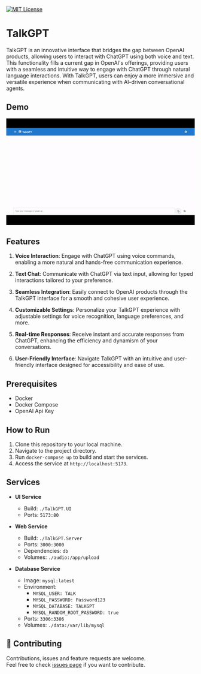 [![MIT License](https://img.shields.io/badge/License-MIT-green.svg)](https://choosealicense.com/licenses/mit/)

# TalkGPT

TalkGPT is an innovative interface that bridges the gap between OpenAI products, allowing users to interact with ChatGPT using both voice and text. This functionality fills a current gap in OpenAI's offerings, providing users with a seamless and intuitive way to engage with ChatGPT through natural language interactions. With TalkGPT, users can enjoy a more immersive and versatile experience when communicating with AI-driven conversational agents.

## Demo

<img src="./talkgpt.gif"/>

## Features

1. **Voice Interaction**: Engage with ChatGPT using voice commands, enabling a more natural and hands-free communication experience.

2. **Text Chat**: Communicate with ChatGPT via text input, allowing for typed interactions tailored to your preference.

3. **Seamless Integration**: Easily connect to OpenAI products through the TalkGPT interface for a smooth and cohesive user experience.

4. **Customizable Settings**: Personalize your TalkGPT experience with adjustable settings for voice recognition, language preferences, and more.

5. **Real-time Responses**: Receive instant and accurate responses from ChatGPT, enhancing the efficiency and dynamism of your conversations.

6. **User-Friendly Interface**: Navigate TalkGPT with an intuitive and user-friendly interface designed for accessibility and ease of use.

## Prerequisites

- Docker
- Docker Compose
- OpenAI Api Key

## How to Run

1. Clone this repository to your local machine.
2. Navigate to the project directory.
3. Run `docker-compose up` to build and start the services.
4. Access the service at `http://localhost:5173`.

## Services

- **UI Service**

  - Build: `./TalkGPT.UI`
  - Ports: `5173:80`

- **Web Service**

  - Build: `./TalkGPT.Server`
  - Ports: `3000:3000`
  - Dependencies: `db`
  - Volumes: `./audio:/app/upload`

- **Database Service**
  - Image: `mysql:latest`
  - Environment:
    - `MYSQL_USER: TALK`
    - `MYSQL_PASSWORD: Password123`
    - `MYSQL_DATABASE: TALKGPT`
    - `MYSQL_RANDOM_ROOT_PASSWORD: true`
  - Ports: `3306:3306`
  - Volumes: `./data:/var/lib/mysql`

## 🤝 Contributing

Contributions, issues and feature requests are welcome.<br />
Feel free to check [issues page](https://github.com/gustavocaldassouza/TalkGPT/issues) if you want to contribute.<br />
